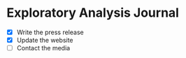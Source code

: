 # Exploratory Analysis Journal
 

 
- [x] Write the press release
- [x] Update the website
- [ ] Contact the media